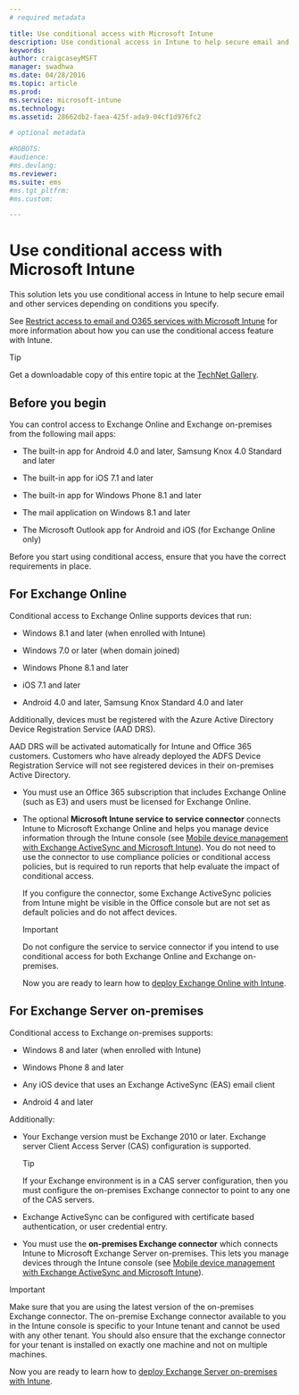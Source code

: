 ```yaml
---
# required metadata

title: Use conditional access with Microsoft Intune
description: Use conditional access in Intune to help secure email and other services.
keywords:
author: craigcaseyMSFT
manager: swadhwa
ms.date: 04/28/2016
ms.topic: article
ms.prod:
ms.service: microsoft-intune
ms.technology:
ms.assetid: 28662db2-faea-425f-ada9-04cf1d976fc2

# optional metadata

#ROBOTS:
#audience:
#ms.devlang:
ms.reviewer:
ms.suite: ems
#ms.tgt_pltfrm:
#ms.custom:

---
```


# Use conditional access with Microsoft Intune
This solution lets you use conditional access in Intune to help secure email and other services depending on conditions you specify.

See [Restrict access to email and O365 services with Microsoft Intune](/intune/deploy-use/restrict-access-to-email-and-o365-services-with-microsoft-intune) for more information about how you can use the conditional access feature with Intune.

> [!TIP]
> Get a downloadable copy of this entire topic at the [TechNet Gallery](https://gallery.technet.microsoft.com/protect-company-data-and-8c5e08b4).

## Before you begin
You can control access to Exchange Online and Exchange on-premises from the following mail apps:

-   The built-in app for Android 4.0 and later, Samsung Knox 4.0 Standard and later

-   The built-in app for iOS 7.1 and later

-   The built-in app for Windows Phone 8.1 and later

-   The mail application on Windows 8.1 and later

-   The Microsoft Outlook app for Android and iOS (for Exchange Online only)

Before you start using conditional access, ensure that you have the correct requirements in place.

## For Exchange Online
Conditional access to Exchange Online supports devices that run:

-   Windows 8.1 and later (when enrolled with Intune)

-   Windows 7.0 or later (when domain joined)

-   Windows Phone 8.1 and later

-   iOS 7.1 and later

-   Android 4.0 and later, Samsung Knox Standard 4.0 and later

Additionally, devices must be registered with the Azure Active Directory Device Registration Service (AAD DRS).

AAD DRS will be activated automatically for Intune and Office 365 customers. Customers who have already deployed the ADFS Device Registration Service will not see registered devices in their on-premises Active Directory.

-   You must use an Office 365 subscription that includes Exchange Online (such as E3) and users must be licensed for Exchange Online.

-   The optional **Microsoft Intune service to service connector** connects Intune to Microsoft Exchange Online and helps you manage device information through the Intune console (see [Mobile device management with Exchange ActiveSync and Microsoft Intune](/intune/deploy-use/mobile-device-management-with-exchange-activesync-and-microsoft-intune)). You do not need to use the connector to use compliance policies or conditional access policies, but is required to run reports that help evaluate the impact of conditional access.

    If you configure the connector, some Exchange ActiveSync policies from Intune might be visible in the Office console but are not set as default policies and do not affect devices.

    > [!IMPORTANT]
    > Do not configure the service to service connector if you intend to use conditional access for both Exchange Online and Exchange on-premises.

    Now you are ready to learn how to [deploy Exchange Online with Intune](conditional-access-intune-exchange-online.md).

## For Exchange Server on-premises
Conditional access to Exchange on-premises supports:

-   Windows 8 and later (when enrolled with Intune)

-   Windows Phone 8 and later

-   Any iOS device that uses an Exchange ActiveSync (EAS) email client

-   Android 4 and later

Additionally:

-   Your Exchange version must be Exchange 2010 or later. Exchange server Client Access Server (CAS) configuration is supported.

    > [!TIP]
    > If your Exchange environment is in a CAS server configuration, then you must configure the on-premises Exchange connector to point to any one of the CAS servers.

-   Exchange ActiveSync can be configured with certificate based authentication, or user credential entry.

-   You must use the **on-premises Exchange connector** which connects Intune to Microsoft Exchange Server on-premises. This lets you manage devices through the Intune console (see [Mobile device management with Exchange ActiveSync and Microsoft Intune](/intune/deploy-use/mobile-device-management-with-exchange-activesync-and-microsoft-intune)).

  > [!IMPORTANT]
> Make sure that you are using the latest version of the on-premises Exchange connector. The on-premise Exchange connector available to you in the Intune console is specific to your Intune tenant and cannot be used with any other tenant. You should also ensure that the exchange connector for your tenant is installed on exactly one machine and not on multiple machines.

  Now you are ready to learn how to [deploy Exchange Server on-premises with Intune](conditional-access-intune-exchange.md).

